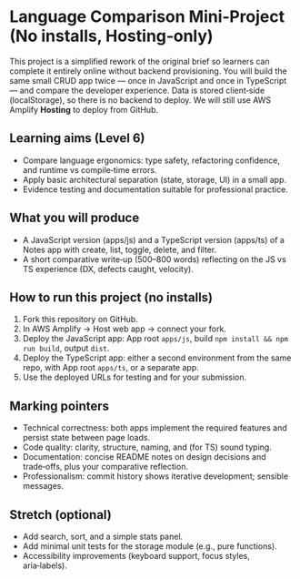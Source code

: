 # Language Comparison Mini‑Project (No installs, Hosting‑only)

This project is a simplified rework of the original brief so learners can complete it entirely online without backend provisioning.
You will build the same small CRUD app twice — once in JavaScript and once in TypeScript — and compare the developer experience.
Data is stored client‑side (localStorage), so there is no backend to deploy. We will still use AWS Amplify **Hosting** to deploy from GitHub.

## Learning aims (Level 6)
- Compare language ergonomics: type safety, refactoring confidence, and runtime vs compile‑time errors.
- Apply basic architectural separation (state, storage, UI) in a small app.
- Evidence testing and documentation suitable for professional practice.

## What you will produce
- A JavaScript version (apps/js) and a TypeScript version (apps/ts) of a Notes app with create, list, toggle, delete, and filter.
- A short comparative write‑up (500–800 words) reflecting on the JS vs TS experience (DX, defects caught, velocity).

## How to run this project (no installs)
1. Fork this repository on GitHub.
2. In AWS Amplify → Host web app → connect your fork.
3. Deploy the JavaScript app: App root `apps/js`, build `npm install && npm run build`, output `dist`.
4. Deploy the TypeScript app: either a second environment from the same repo, with App root `apps/ts`, or a separate app.
5. Use the deployed URLs for testing and for your submission.

## Marking pointers
- Technical correctness: both apps implement the required features and persist state between page loads.
- Code quality: clarity, structure, naming, and (for TS) sound typing.
- Documentation: concise README notes on design decisions and trade‑offs, plus your comparative reflection.
- Professionalism: commit history shows iterative development; sensible messages.

## Stretch (optional)
- Add search, sort, and a simple stats panel.
- Add minimal unit tests for the storage module (e.g., pure functions).
- Accessibility improvements (keyboard support, focus styles, aria‑labels).
